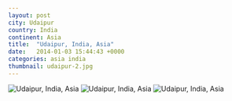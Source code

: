 ```yaml
---
layout: post
city: Udaipur
country: India
continent: Asia
title:  "Udaipur, India, Asia"
date:   2014-01-03 15:44:43 +0000
categories: asia india
thumbnail: udaipur-2.jpg
---
```


<div class="img-container">
	<img class="img-responsive" src="{{ site.baseurl }}/img/countries/india/udaipur-1.jpg" alt="Udaipur, India, Asia"/>
	<img class="img-responsive" src="{{ site.baseurl }}/img/countries/india/udaipur-2.jpg" alt="Udaipur, India, Asia"/>
	<img class="img-responsive" src="{{ site.baseurl }}/img/countries/india/udaipur-3.jpg" alt="Udaipur, India, Asia"/>
</div>
